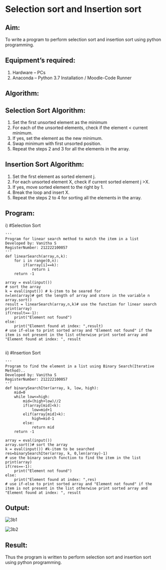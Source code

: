 # Selection sort and Insertion sort
## Aim:
To write a program to perform selection sort and insertion sort using python programming.
## Equipment’s required:
1.	Hardware – PCs
2.	Anaconda – Python 3.7 Installation / Moodle-Code Runner
## Algorithm:
## Selection Sort Algorithm:
1.	Set the first unsorted element as the minimum
2.	For each of the unsorted elements, check if the element < current minimum.
3.	If yes, set the element as the new minimum.
4.	Swap minimum with first unsorted position.
5.	Repeat the steps 2 and 3 for all the elements in the array.
## Insertion Sort Algorithm: 
1.	Set the first element as sorted element j.
2.	For each unsorted element X, check if current sorted element j >X.
3.	If yes, move sorted element to the right by 1.
4.	Break the loop and insert X.
5.	Repeat the steps 2 to 4 for sorting all the elements in the array.
## Program:
i)	#Selection Sort
```
''' 
Program for linear search method to match the item in a list
Developed by: Vanitha S
RegisterNumber: 212222100057
'''
def linearSearch(array,n,k):
    for i in range(0,n):
        if(array[i]==k):
            return i
    return -1
    
array = eval(input())
# sort the array
k = eval(input()) # k-item to be seared for
n=len(array)# get the length of array and store in the variable n
array.sort()
result = linearSearch(array,n,k)# use the function for linear search
print(array)
if(result==-1):
    print("Element not found")
else:
    print("Element found at index: ",result)     
# use if-else to print sorted array and "Element not found" if the item is not present in the list otherwise print sorted array and "Element found at index: ", result


```
ii)	#Insertion Sort
```
''' 
Program to find the element in a list using Binary Search(Iterative Method)..
Developed by: Vanitha S
RegisterNumber: 212222100057
'''
def binarySearchIter(array, k, low, high):
    mid=0
    while low<=high:
        mid=(high+low)//2
        if(array[mid]<k):
            low=mid+1
        elif(array[mid]>k):
            high=mid-1
        else:
            return mid
    return -1

array = eval(input())
array.sort()# sort the array
k = eval(input()) #k-item to be searched
res=binarySearchIter(array, k, 0,len(array)-1)
# use the binary search function to find the item in the list
print(array)
if(res==-1):
    print("Element not found")
else:
    print("Element found at index: ",res)
# use if-else to print sorted array and "Element not found" if the item is not present in the list otherwise print sorted array and "Element found at index: ", result

```

## Output:

![3b1](https://github.com/Vanitha-SM/Sorting-Algorithm/assets/119557985/21852600-9c5a-4c71-a2ea-8c778993ca23)



![3b2](https://github.com/Vanitha-SM/Sorting-Algorithm/assets/119557985/6bac1295-e29e-42e8-8f01-054d0e764544)

## Result:
Thus the program is written to perform selection sort and insertion sort using python programming.
